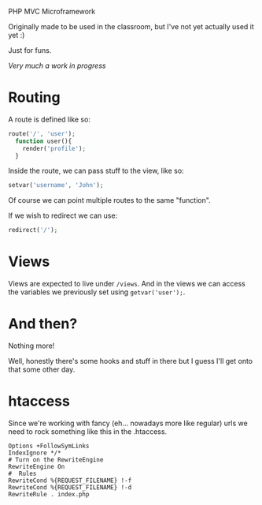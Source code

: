PHP MVC Microframework

Originally made to be used in the classroom, but I've not yet actually used it yet :)

Just for funs.

*Very much a work in progress*

Routing
=======
A route is defined like so:
```php
route('/', 'user');
  function user(){
    render('profile');
  }
```

Inside the route, we can pass stuff to the view, like so:
```php
setvar('username', 'John');
```

Of course we can point multiple routes to the same "function".

If we wish to redirect we can use:
```php
redirect('/');
```

Views
=====
Views are expected to live under `/views`. And in the views we can access the variables we previously set using `getvar('user');`.


And then?
=========
Nothing more!

Well, honestly there's some hooks and stuff in there but I guess I'll get onto that some other day.

htaccess
========
Since we're working with fancy (eh... nowadays more like regular) urls we need to rock something like this in the .htaccess.
```
Options +FollowSymLinks
IndexIgnore */*
# Turn on the RewriteEngine
RewriteEngine On
#  Rules
RewriteCond %{REQUEST_FILENAME} !-f
RewriteCond %{REQUEST_FILENAME} !-d
RewriteRule . index.php
```
